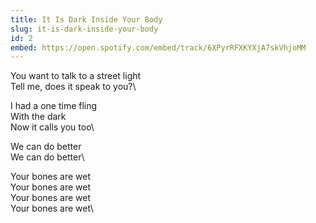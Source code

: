 ```yaml
---
title: It Is Dark Inside Your Body
slug: it-is-dark-inside-your-body
id: 2
embed: https://open.spotify.com/embed/track/6XPyrRFXKYXjA7skVhjoMM
---
```


You want to talk to a street light\
Tell me, does it speak to you?\

I had a one time fling\
With the dark\
Now it calls you too\

We can do better\
We can do better\

Your bones are wet\
Your bones are wet\
Your bones are wet\
Your bones are wet\
